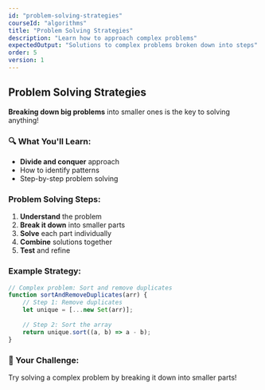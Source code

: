 ```yaml
---
id: "problem-solving-strategies"
courseId: "algorithms"
title: "Problem Solving Strategies"
description: "Learn how to approach complex problems"
expectedOutput: "Solutions to complex problems broken down into steps"
order: 5
version: 1
---
```


## Problem Solving Strategies

**Breaking down big problems** into smaller ones is the key to solving anything!

### 🔍 What You'll Learn:

- **Divide and conquer** approach
- How to identify patterns
- Step-by-step problem solving

### Problem Solving Steps:

1. **Understand** the problem
2. **Break it down** into smaller parts
3. **Solve** each part individually
4. **Combine** solutions together
5. **Test** and refine

### Example Strategy:

```javascript
// Complex problem: Sort and remove duplicates
function sortAndRemoveDuplicates(arr) {
    // Step 1: Remove duplicates
    let unique = [...new Set(arr)];
    
    // Step 2: Sort the array
    return unique.sort((a, b) => a - b);
}
```

### 🌟 Your Challenge:

Try solving a complex problem by breaking it down into smaller parts!